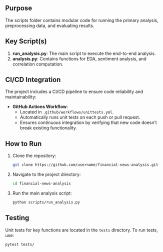 ## Purpose

The scripts folder contains modular code for running the primary analysis, preprocessing data, and evaluating results.

## Key Script(s)

1. **run_analysis.py**: The main script to execute the end-to-end analysis.
2. **analysis.py**: Contains functions for EDA, sentiment analysis, and correlation computation.

## CI/CD Integration

The project includes a CI/CD pipeline to ensure code reliability and maintainability:

- **GitHub Actions Workflow**:
  - Located in `.github/workflows/unittests.yml`.
  - Automatically runs unit tests on each push or pull request.
  - Ensures continuous integration by verifying that new code doesn’t break existing functionality.

## How to Run

1. Clone the repository:
   ```bash
   git clone https://github.com/username/financial-news-analysis.git
   ```
2. Navigate to the project directory:
   ```bash
   cd financial-news-analysis
   ```
3. Run the main analysis script:
   ```bash
   python scripts/run_analysis.py
   ```

## Testing

Unit tests for key functions are located in the `tests` directory. To run tests, use:

```bash
pytest tests/
```
